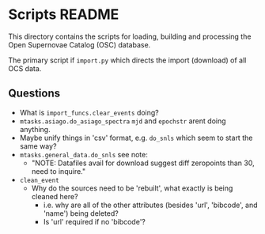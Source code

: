 # Scripts README #

This directory contains the scripts for loading, building and processing the Open Supernovae Catalog (OSC) database.

The primary script if `import.py` which directs the import (download) of all OCS data.


## Questions ##
-   What is `import_funcs.clear_events` doing?
-   `mtasks.asiago.do_asiago_spectra` `mjd` and `epochstr` arent doing anything.
-   Maybe unify things in 'csv' format, e.g. `do_snls` which seem to start the same way?
-   `mtasks.general_data.do_snls` see note:
    -   "NOTE: Datafiles avail for download suggest diff zeropoints than 30, need to inquire."
-   `clean_event`
    -   Why do the sources need to be 'rebuilt', what exactly is being cleaned here?
        -   i.e. why are all of the other attributes (besides 'url', 'bibcode', and 'name') being deleted?
        -   Is 'url' required if no 'bibcode'?
